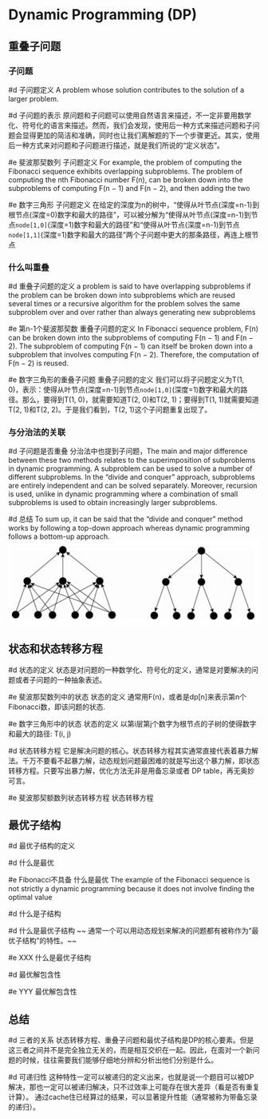 # Dynamic Programming (DP)

## 重叠子问题

### 子问题

#d 子问题定义
A problem whose solution contributes to the solution of a larger problem.

#d 子问题的表示
原问题和子问题可以使用自然语言来描述，不一定非要用数学化、符号化的语言来描述。然而，我们会发现，使用后一种方式来描述问题和子问题会显得更加的简洁和准确，同时也让我们离解题的下一个步骤更近。其实，使用后一种方式来对问题和子问题进行描述，就是我们所说的“定义状态”。

#e 斐波那契数列 子问题定义
For example, the problem of computing the Fibonacci sequence exhibits overlapping subproblems. The problem of computing the nth Fibonacci number F(n), can be broken down into the subproblems of computing F(n − 1) and F(n − 2), and then adding the two

#e 数字三角形 子问题定义
在给定的深度为n的树中，“使得从叶节点(深度=n-1)到根节点(深度=0)数字和最大的路径”，可以被分解为“使得从叶节点(深度=n-1)到节点`node[1,0]`(深度=1)数字和最大的路径”和“使得从叶节点(深度=n-1)到节点`node[1,1]`(深度=1)数字和最大的路径”两个子问题中更大的那条路径，再连上根节点


### 什么叫重叠

#d 重叠子问题的定义
a problem is said to have overlapping subproblems if the problem can be broken down into subproblems which are reused several times or a recursive algorithm for the problem solves the same subproblem over and over rather than always generating new subproblems

#e 第n-1个斐波那契数 重叠子问题的定义
In Fibonacci sequence problem, F(n) can be broken down into the subproblems of computing F(n − 1) and F(n − 2). The subproblem of computing F(n − 1) can itself be broken down into a subproblem that involves computing F(n − 2). Therefore, the computation of F(n − 2) is reused.

#e 数字三角形的重叠子问题 重叠子问题的定义
我们可以将子问题定义为T(1, 0)，表示：使得从叶节点(深度=n-1)到节点`node[1,0]`(深度=1)数字和最大的路径。那么，要得到T(1, 0)，就需要知道T(2, 0)和T(2, 1)；要得到T(1, 1)就需要知道T(2, 1)和T(2, 2)。于是我们看到，T(2, 1)这个子问题重复出现了。

### 与分治法的关联

#d 子问题是否重叠
分治法中也提到子问题，The main and major difference between these two methods relates to the superimposition of subproblems in dynamic programming. A subproblem can be used to solve a number of different subproblems. In the “divide and conquer” approach, subproblems are entirely independent and can be solved separately. Moreover, recursion is used, unlike in dynamic programming where a combination of small subproblems is used to obtain increasingly larger subproblems.

#d 总结
To sum up, it can be said that the “divide and conquer” method works by following a top-down approach whereas dynamic programming follows a bottom-up approach.
![dp vs divide and conquer](/images/dp_divide_and_conquer.png)


## 状态和状态转移方程

#d 状态的定义
状态是对问题的一种数学化、符号化的定义，通常是对要解决的问题或者子问题的一种抽象表述。

#e 斐波那契数列中的状态 状态的定义
通常用F(n)，或者是dp[n]来表示第n个Fibonacci数，即该问题的状态.

#e 数字三角形中的状态 状态的定义
以第i层第j个数字为根节点的子树的使得数字和最大的路径: T(i, j)

#d 状态转移方程
它是解决问题的核心。状态转移方程其实通常直接代表着暴力解法。千万不要看不起暴力解，动态规划问题最困难的就是写出这个暴力解，即状态转移方程。只要写出暴力解，优化方法无非是用备忘录或者 DP table，再无奥妙可言。

#e 斐波那契额数列状态转移方程 状态转移方程

## 最优子结构

#d 最优子结构的定义

#d 什么是最优

#e Fibonacci不具备 什么是最优
The example of the Fibonacci sequence is not strictly a dynamic programming because it does not involve finding the optimal value

#d 什么是子结构

#d 什么是最优子结构
~~ 通常一个可以用动态规划来解决的问题都有被称作为“最优子结构”的特性。~~

#e XXX 什么是最优子结构

#d 最优解包含性

#e YYY 最优解包含性

## 总结

#d 三者的关系
状态转移方程、重叠子问题和最优子结构是DP的核心要素。但是这三者之间并不是完全独立无关的，而是相互交织在一起。因此，在面对一个新问题的时候，往往需要我们能够仔细地分辨和分析出他们分别是什么。

#d 可递归性
这种特性一定可以被递归的定义出来，也就是说一个题目可以被DP解决，那也一定可以被递归解决，只不过效率上可能存在很大差异（看是否有重复计算）。
通过cache住已经算过的结果，可以显著提升性能（通常被称为带备忘录的递归）。
